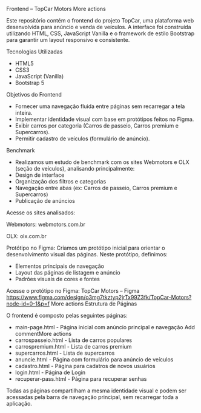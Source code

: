 Frontend – TopCar Motors More actions

Este repositório contém o frontend do projeto TopCar, uma plataforma web desenvolvida para anúncio e venda de veículos. A interface foi construída utilizando HTML, CSS, JavaScript Vanilla e o framework de estilo Bootstrap para garantir um layout responsivo e consistente. 

Tecnologias Utilizadas 
- HTML5 
- CSS3 
- JavaScript (Vanilla) 
- Bootstrap 5

Objetivos do Frontend 
- Fornecer uma navegação fluida entre páginas sem recarregar a tela inteira.
- Implementar identidade visual com base em protótipos feitos no Figma. 
- Exibir carros por categoria (Carros de passeio, Carros premium e Supercarros). 
- Permitir cadastro de veículos (formulário de anúncio).

Benchmark 
- Realizamos um estudo de benchmark com os sites Webmotors e OLX (seção de veículos), analisando principalmente: 
- Design de interface 
- Organização dos filtros e categorias 
- Navegação entre abas (ex: Carros de passeio, Carros premium e Supercarros)
- Publicação de anúncios

Acesse os sites analisados:

Webmotors: webmotors.com.br 

OLX: olx.com.br 

Protótipo no Figma:
Criamos um protótipo inicial para orientar o desenvolvimento visual das páginas.
Neste protótipo, definimos: 
- Elementos principais de navegação 
- Layout das páginas de listagem e anúncio 
- Padrões visuais de cores e fontes 

Acesse o protótipo no Figma: 
TopCar Motors – Figma 
https://www.figma.com/design/o3mg7tkztyp2jrTx99Z3fk/TopCar-Motors?node-id=0-1&p=f
More actions
Estrutura de Páginas 

O frontend é composto pelas seguintes páginas: 

- main-page.html - Página inicial com anúncio principal e navegação Add commentMore actions
- carrospasseio.html - Lista de carros populares 
- carrospremium.html - Lista de carros premium 
- supercarros.html - Lista de supercarros 
- anuncie.html - Página com formulário para anúncio de veículos 
- cadastro.html - Página para cadatros de novos usuários
- login.html - Página de Login
- recuperar-pass.html - Página para recuperar senhas


Todas as páginas compartilham a mesma identidade visual e podem ser acessadas pela barra de navegação principal, sem recarregar toda a aplicação. 